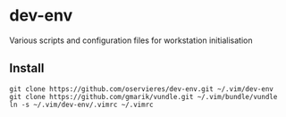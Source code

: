 dev-env
=======

Various scripts and configuration files for workstation initialisation

Install
-------

    git clone https://github.com/oservieres/dev-env.git ~/.vim/dev-env
    git clone https://github.com/gmarik/vundle.git ~/.vim/bundle/vundle
    ln -s ~/.vim/dev-env/.vimrc ~/.vimrc
